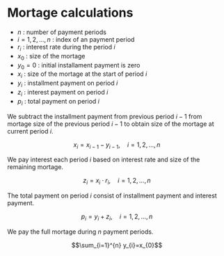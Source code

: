 # Mortage calculations
- $n$ : number of payment periods
- $i=1,2,...,n$ : index of an payment period
- $r_{i}$ : interest rate during the period $i$
- $x_{0}$ : size of the mortage
- $y_{0}=0$ : initial installament payment is zero
- $x_{i}$ : size of the mortage at the start of period $i$
- $y_{i}$ : installment payment on period $i$
- $z_{i}$ : interest payment on period $i$
- $p_{i}$ : total payment on period $i$

We subtract the installment payment from previous period $i-1$ from mortage size of the previous period $i-1$ to obtain size of the mortage at current period $i$.

$$x_{i}=x_{i-1}-y_{i-1},\quad i=1,2,...,n$$

We pay interest each period $i$ based on interest rate and size of the remaining mortage.

$$z_{i}=x_{i}\cdot r_{i},\quad i=1,2,...,n$$

The total payment on period $i$ consist of installment payment and interest payment.

$$p_{i}=y_{i}+z_{i},\quad i=1,2,...,n$$

We pay the full mortage during $n$ payment periods.

$$\sum_{i=1}^{n} y_{i}=x_{0}$$

